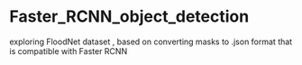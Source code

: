 # Faster_RCNN_object_detection
exploring FloodNet dataset , based on converting masks to .json format that is compatible with Faster RCNN
